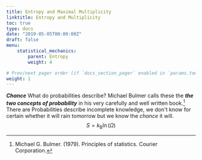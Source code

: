 ```yaml
---
title: Entropy and Maximal Multiplicity
linktitle: Entropy and Multiplicity
toc: true
type: docs
date: "2019-05-05T00:00:00Z"
draft: false
menu:
    statistical_mechanics:
        parent: Entropy
        weight: 4 

# Prev/next pager order (if `docs_section_pager` enabled in `params.toml`)
weight: 1
---
```

**_Chance_**
What do probabilities describe?
Michael Bulmer calls these the **_the two concepts of probability_** in his very carefully and well written book.[^1]
There are 
Probabilities describe incomplete knowledge, we don't know for certain whether it will rain tomorrow but we know the _chance_ it will.
$$S = k_{\text{B}}\ln(\Omega)$$

[^1]: Michael G. Bulmer. (1979). Principles of statistics. Courier Corporation.
<!---[^1]: Simon Saunders. (2005). What is probability?. In Quo vadis quantum mechanics? (pp. 209-238). Springer, Berlin, Heidelberg.--->